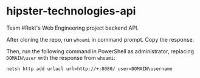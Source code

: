 # hipster-technologies-api
Team #Rekt's Web Engineering project backend API.


After cloning the repo, run `whoami` in command prompt. Copy the response.

Then, run the following command in PowerShell as administrator, replacing `DOMAIN\user` with the response from `whoami`:
```
netsh http add urlacl url=http://+:8080/ user=DOMAIN\username
```
